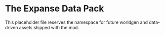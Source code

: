 # The Expanse Data Pack

This placeholder file reserves the namespace for future worldgen and data-driven assets shipped with the mod.
